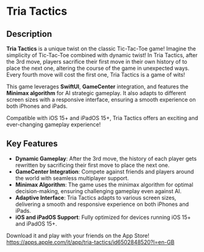 # Tria Tactics

## Description
**Tria Tactics** is a unique twist on the classic Tic-Tac-Toe game! Imagine the simplicity of Tic-Tac-Toe combined with dynamic twist! In Tria Tactics, after the 3rd move, players sacrifice their first move in their own history of to place the next one, altering the course of the game in unexpected ways. Every fourth move will cost the first one, Tria Tactics is a game of wits!

This game leverages **SwiftUI**, **GameCenter** integration, and features the **Minimax algorithm** for AI strategic gameplay. It also adapts to different screen sizes with a responsive interface, ensuring a smooth experience on both iPhones and iPads.

Compatible with iOS 15+ and iPadOS 15+, Tria Tactics offers an exciting and ever-changing gameplay experience!

## Key Features
- **Dynamic Gameplay**: After the 3rd move, the history of each player gets rewritten by sacrificing their first move to place the next one.
- **GameCenter Integration**: Compete against friends and players around the world with seamless multiplayer support.
- **Minimax Algorithm**: The game uses the minimax algorithm for optimal decision-making, ensuring challenging gameplay even against AI.
- **Adaptive Interface**: Tria Tactics adapts to various screen sizes, delivering a smooth and responsive experience on both iPhones and iPads.
- **iOS and iPadOS Support**: Fully optimized for devices running iOS 15+ and iPadOS 15+.

Download it and play with your friends on the App Store!
https://apps.apple.com/it/app/tria-tactics/id6502848520?l=en-GB
